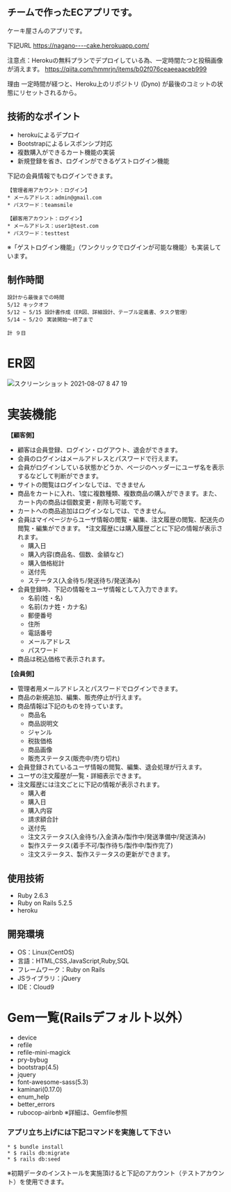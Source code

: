 ## チームで作ったECアプリです。
ケーキ屋さんのアプリです。

下記URL
https://nagano----cake.herokuapp.com/

注意点：Herokuの無料プランでデプロイしている為、一定時間たつと投稿画像が消えます。
https://qiita.com/hmmrjn/items/b02f076ceaeeaaceb999


理由
一定時間が経つと、Heroku上のリポジトリ (Dyno) が最後のコミットの状態にリセットされるから。

## 技術的なポイント
 * herokuによるデプロイ
 * Bootstrapによるレスポンシブ対応
 * 複数購入ができるカート機能の実装
 * 新規登録を省き、ログインができるゲストログイン機能

下記の会員情報でもログインできます。

```
【管理者用アカウント：ログイン】
* メールアドレス：admin@gmail.com
* パスワード：teamsmile

【顧客用アカウント：ログイン】
* メールアドレス：user1@test.com
* パスワード：testtest
```
※「ゲストログイン機能」（ワンクリックでログインが可能な機能）も実装しています。


## 制作時間

```
設計から最後までの時間
5/12 キックオフ 
5/12 ~ 5/15 設計書作成（ER図、詳細設計、テーブル定義書、タスク管理）
5/14 ~ 5/2０ 実装開始〜終了まで

計 ９日
```

# ER図
![スクリーンショット 2021-08-07 8 47 19](https://user-images.githubusercontent.com/79980351/128580587-5ea11f6b-04c8-4f8d-beff-8c95b7d720e6.png)


# 実装機能
**【顧客側】**
* 顧客は会員登録、ログイン・ログアウト、退会ができます。
* 会員のログインはメールアドレスとパスワードで行えます。
* 会員がログインしている状態かどうか、ページのヘッダーにユーザ名を表示するなどして判断ができます。
* サイトの閲覧はログインなしでは、できません
* 商品をカートに入れ、1度に複数種類、複数商品の購入ができます。また、カート内の商品は個数変更・削除も可能です。
* カートへの商品追加はログインなしでは、できません。
* 会員はマイページからユーザ情報の閲覧・編集、注文履歴の閲覧、配送先の閲覧・編集ができます。
*注文履歴には購入履歴ごとに下記の情報が表示されます。
  * 購入日
  * 購入内容(商品名、個数、金額など)
  * 購入価格総計
  * 送付先
  * ステータス(入金待ち/発送待ち/発送済み)
* 会員登録時、下記の情報をユーザ情報として入力できます。
  * 名前(姓・名)
  * 名前(カナ姓・カナ名)
  * 郵便番号
  * 住所
  * 電話番号
  * メールアドレス
  * パスワード 
* 商品は税込価格で表示されます。

**【会員側】**
* 管理者用メールアドレスとパスワードでログインできます。
* 商品の新規追加、編集、販売停止が行えます。
* 商品情報は下記のものを持っています。
  * 商品名
  * 商品説明文
  * ジャンル
  * 税抜価格
  * 商品画像
  * 販売ステータス(販売中/売り切れ)
* 会員登録されているユーザ情報の閲覧、編集、退会処理が行えます。
* ユーザの注文履歴が一覧・詳細表示できます。
* 注文履歴には注文ごとに下記の情報が表示されます。
  * 購入者
  * 購入日
  * 購入内容
  * 請求額合計
  * 送付先
  * 注文ステータス(入金待ち/入金済み/製作中/発送準備中/発送済み)
  * 製作ステータス(着手不可/製作待ち/製作中/製作完了)
  * 注文ステータス、製作ステータスの更新ができます。

## 使用技術
* Ruby 2.6.3
* Ruby on Rails 5.2.5
* heroku

## 開発環境
- OS：Linux(CentOS)
- 言語：HTML,CSS,JavaScript,Ruby,SQL
- フレームワーク：Ruby on Rails
- JSライブラリ：jQuery
- IDE：Cloud9  

# Gem一覧(Railsデフォルト以外）
* device
* refile
* refile-mini-magick
* pry-bybug
* bootstrap(4.5)
* jquery
* font-awesome-sass(5.3)
* kaminari(0.17.0)
* enum_help
* better_errors
* rubocop-airbnb
※詳細は、Gemfile参照


### アプリ立ち上げには下記コマンドを実施して下さい

```
* $ bundle install
* $ rails db:migrate
* $ rails db:seed
```

※初期データのインストールを実施頂けると下記のアカウント（テストアカウント）を使用できます。


